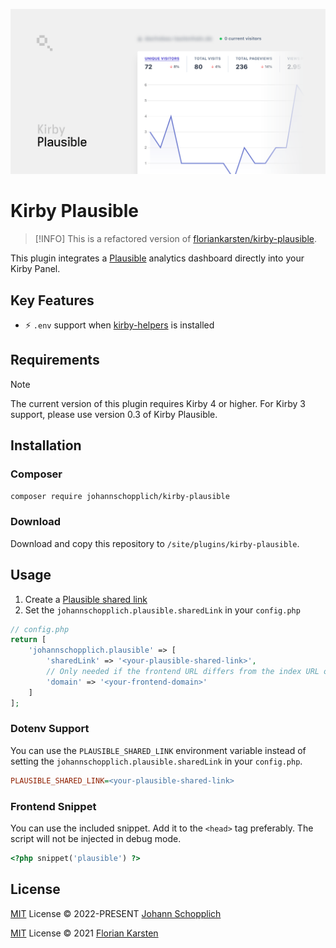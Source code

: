 ![Kirby Plausible](./.github/kirby-plausible.png)

# Kirby Plausible

> [!INFO]
> This is a refactored version of [floriankarsten/kirby-plausible](https://github.com/floriankarsten/kirby-plausible).

This plugin integrates a [Plausible](https://plausible.io) analytics dashboard directly into your Kirby Panel.

## Key Features

- ⚡️ `.env` support when [kirby-helpers](https://github.com/johannschopplich/kirby-helpers) is installed

## Requirements

> [!NOTE]
> The current version of this plugin requires Kirby 4 or higher. For Kirby 3 support, please use version 0.3 of Kirby Plausible.

## Installation

### Composer

```bash
composer require johannschopplich/kirby-plausible
```

### Download

Download and copy this repository to `/site/plugins/kirby-plausible`.

## Usage

1. Create a [Plausible shared link](https://plausible.io/docs/shared-links)
2. Set the `johannschopplich.plausible.sharedLink` in your `config.php`

```php
// config.php
return [
    'johannschopplich.plausible' => [
        'sharedLink' => '<your-plausible-shared-link>',
        // Only needed if the frontend URL differs from the index URL of the Kirby instance
        'domain' => '<your-frontend-domain>'
    ]
];
```

### Dotenv Support

You can use the `PLAUSIBLE_SHARED_LINK` environment variable instead of setting the `johannschopplich.plausible.sharedLink` in your `config.php`.

```ini
PLAUSIBLE_SHARED_LINK=<your-plausible-shared-link>
```

### Frontend Snippet

You can use the included snippet. Add it to the `<head>` tag preferably. The script will not be injected in debug mode.

```php
<?php snippet('plausible') ?>
```

## License

[MIT](./LICENSE) License © 2022-PRESENT [Johann Schopplich](https://github.com/johannschopplich)

[MIT](./LICENSE) License © 2021 [Florian Karsten](https://github.com/floriankarsten)

